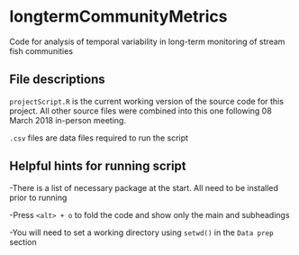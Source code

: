 # longtermCommunityMetrics
Code for analysis of temporal variability in long-term monitoring of stream fish communities

## File descriptions
`projectScript.R` is the current working version of the source code for this project. All other source files were combined into this one following 08 March 2018 in-person meeting.

`.csv` files are data files required to run the script

## Helpful hints for running script
-There is a list of necessary package at the start. All need to be installed prior to running

-Press `<alt> + o` to fold the code and show only the main and subheadings
 
-You will need to set a working directory using `setwd()` in the `Data prep` section
